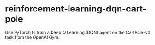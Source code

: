 # reinforcement-learning-dqn-cart-pole
Use PyTorch to train a Deep Q Learning (DQN) agent on the CartPole-v0 task from the OpenAI Gym.
